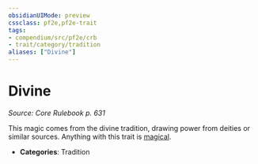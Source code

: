 ```yaml
---
obsidianUIMode: preview
cssclass: pf2e,pf2e-trait
tags:
- compendium/src/pf2e/crb
- trait/category/tradition
aliases: ["Divine"]
---
```

# Divine  
*Source: Core Rulebook p. 631*  

This magic comes from the divine tradition, drawing power from deities or similar sources. Anything with this trait is [magical](/rules/traits/magical.md).

- **Categories**: Tradition